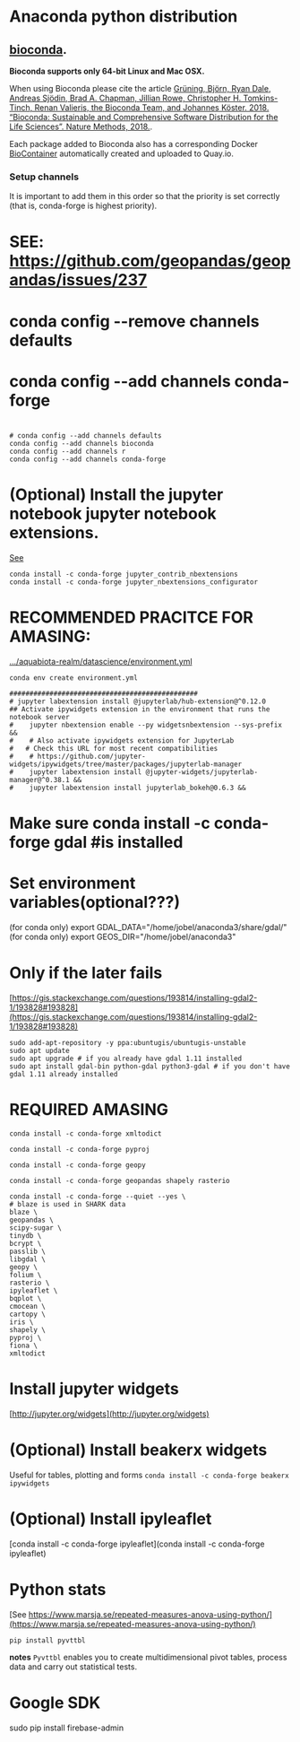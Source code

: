 # Anaconda python distribution
## [bioconda](https://bioconda.github.io/).

**Bioconda supports only 64-bit Linux and Mac OSX.**

When using Bioconda please cite the article [Grüning, Björn, Ryan Dale, Andreas Sjödin, Brad A. Chapman, Jillian Rowe, Christopher H. Tomkins-Tinch, Renan Valieris, the Bioconda Team, and Johannes Köster. 2018. “Bioconda: Sustainable and Comprehensive Software Distribution for the Life Sciences”. Nature Methods, 2018.](https://doi.org/10.1038/s41592-018-0046-7).

Each package added to Bioconda also has a corresponding Docker [BioContainer](https://biocontainers.pro/) automatically created and uploaded to Quay.io.

### Setup channels

It is important to add them in this order so that the priority is set correctly (that is, conda-forge is highest priority).

# SEE: https://github.com/geopandas/geopandas/issues/237
# conda config --remove channels defaults
# conda config --add channels conda-forge
#

```
# conda config --add channels defaults
conda config --add channels bioconda
conda config --add channels r
conda config --add channels conda-forge
```


# (Optional) Install the jupyter notebook jupyter notebook extensions.
[See](https://ndres.me/post/best-jupyter-notebook-extensions/)

```
conda install -c conda-forge jupyter_contrib_nbextensions
conda install -c conda-forge jupyter_nbextensions_configurator
```

# RECOMMENDED PRACITCE FOR AMASING:
[.../aquabiota-realm/datascience/environment.yml](.../aquabiota-realm/datascience/environment.yml)

`conda env create environment.yml`

```
###############################################
# jupyter labextension install @jupyterlab/hub-extension@^0.12.0
## Activate ipywidgets extension in the environment that runs the notebook server
#    jupyter nbextension enable --py widgetsnbextension --sys-prefix &&
#    # Also activate ipywidgets extension for JupyterLab
#   # Check this URL for most recent compatibilities
#    # https://github.com/jupyter-widgets/ipywidgets/tree/master/packages/jupyterlab-manager
#    jupyter labextension install @jupyter-widgets/jupyterlab-manager@^0.38.1 &&
#    jupyter labextension install jupyterlab_bokeh@0.6.3 &&
```


# Make sure conda install -c conda-forge gdal #is installed


# Set environment variables(optional???)
(for conda only) export GDAL_DATA="/home/jobel/anaconda3/share/gdal/"
(for conda only) export GEOS_DIR="/home/jobel/anaconda3"

# Only if the later fails
[https://gis.stackexchange.com/questions/193814/installing-gdal2-1/193828#193828](https://gis.stackexchange.com/questions/193814/installing-gdal2-1/193828#193828)
```
sudo add-apt-repository -y ppa:ubuntugis/ubuntugis-unstable
sudo apt update
sudo apt upgrade # if you already have gdal 1.11 installed
sudo apt install gdal-bin python-gdal python3-gdal # if you don't have gdal 1.11 already installed

```
# REQUIRED AMASING
`conda install -c conda-forge xmltodict`

`conda install -c conda-forge pyproj`

`conda install -c conda-forge geopy`

`conda install -c conda-forge geopandas shapely rasterio`

```
conda install -c conda-forge --quiet --yes \
# blaze is used in SHARK data
blaze \  
geopandas \
scipy-sugar \
tinydb \
bcrypt \
passlib \
libgdal \
geopy \
folium \
rasterio \
ipyleaflet \
bqplot \
cmocean \
cartopy \
iris \
shapely \
pyproj \
fiona \
xmltodict
```


# Install jupyter widgets
[http://jupyter.org/widgets](http://jupyter.org/widgets)

# (Optional) Install beakerx widgets

Useful for tables, plotting and forms
`conda install -c conda-forge beakerx ipywidgets`

# (Optional) Install ipyleaflet

[conda install -c conda-forge ipyleaflet](conda install -c conda-forge ipyleaflet)


# Python stats
[See https://www.marsja.se/repeated-measures-anova-using-python/](https://www.marsja.se/repeated-measures-anova-using-python/)

`pip install pyvttbl`

**notes** `Pyvttbl` enables you to create multidimensional pivot tables, process data and carry out statistical tests.


# Google SDK
sudo pip install firebase-admin
